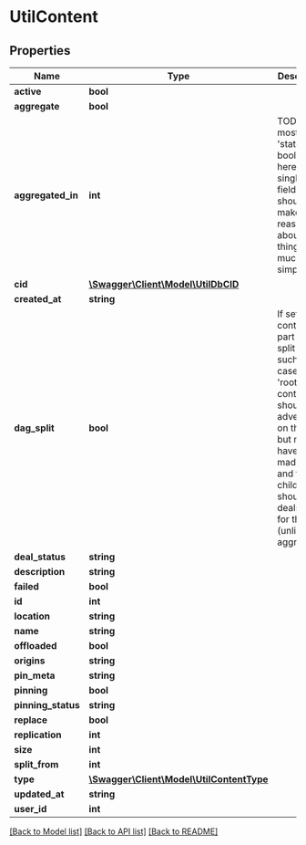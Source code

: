 # UtilContent

## Properties
Name | Type | Description | Notes
------------ | ------------- | ------------- | -------------
**active** | **bool** |  | [optional] 
**aggregate** | **bool** |  | [optional] 
**aggregated_in** | **int** | TODO: shift most of the &#x27;state&#x27; booleans in here into a single state field, should make reasoning about things much simpler | [optional] 
**cid** | [**\Swagger\Client\Model\UtilDbCID**](UtilDbCID.md) |  | [optional] 
**created_at** | **string** |  | [optional] 
**dag_split** | **bool** | If set, this content is part of a split dag. In such a case, the &#x27;root&#x27; content should be advertised on the dht, but not have deals made for it, and the children should have deals made for them (unlike with aggregates) | [optional] 
**deal_status** | **string** |  | [optional] 
**description** | **string** |  | [optional] 
**failed** | **bool** |  | [optional] 
**id** | **int** |  | [optional] 
**location** | **string** |  | [optional] 
**name** | **string** |  | [optional] 
**offloaded** | **bool** |  | [optional] 
**origins** | **string** |  | [optional] 
**pin_meta** | **string** |  | [optional] 
**pinning** | **bool** |  | [optional] 
**pinning_status** | **string** |  | [optional] 
**replace** | **bool** |  | [optional] 
**replication** | **int** |  | [optional] 
**size** | **int** |  | [optional] 
**split_from** | **int** |  | [optional] 
**type** | [**\Swagger\Client\Model\UtilContentType**](UtilContentType.md) |  | [optional] 
**updated_at** | **string** |  | [optional] 
**user_id** | **int** |  | [optional] 

[[Back to Model list]](../../README.md#documentation-for-models) [[Back to API list]](../../README.md#documentation-for-api-endpoints) [[Back to README]](../../README.md)

